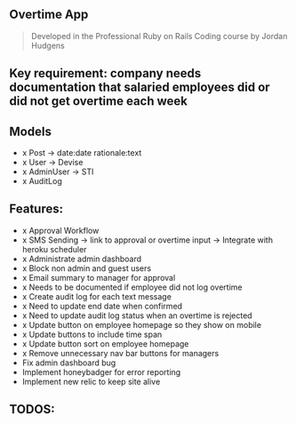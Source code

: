 ## Overtime App
> Developed in the Professional Ruby on Rails Coding course by Jordan Hudgens

## Key requirement: company needs documentation that salaried employees did or did not get overtime each week

## Models
- x Post -> date:date rationale:text
- x User -> Devise
- x AdminUser -> STI
- x AuditLog

## Features:
- x Approval Workflow
- x SMS Sending -> link to approval or overtime input -> Integrate with heroku scheduler
- x Administrate admin dashboard
- x Block non admin and guest users
- x Email summary to manager for approval
- x Needs to be documented if employee did not log overtime
- x Create audit log for each text message
- x Need to update end date when confirmed
- x Need to update audit log status when an overtime is rejected
- x Update button on employee homepage so they show on mobile
- x Update buttons to include time span
- x Update button sort on employee homepage
- x Remove unnecessary nav bar buttons for managers
- Fix admin dashboard bug
- Implement honeybadger for error reporting
- Implement new relic to keep site alive

## TODOS: